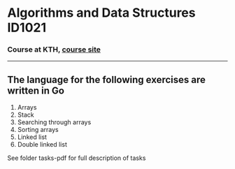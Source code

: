 # Algorithms and Data Structures ID1021
### Course at KTH, [course site](https://www.kth.se/student/kurser/kurs/ID1021?l=en)
--- 
## The language for the following exercises are written in Go
1. Arrays  
2. Stack
3. Searching through arrays
4. Sorting arrays
5. Linked list
6. Double linked list

See folder tasks-pdf for full description of tasks
